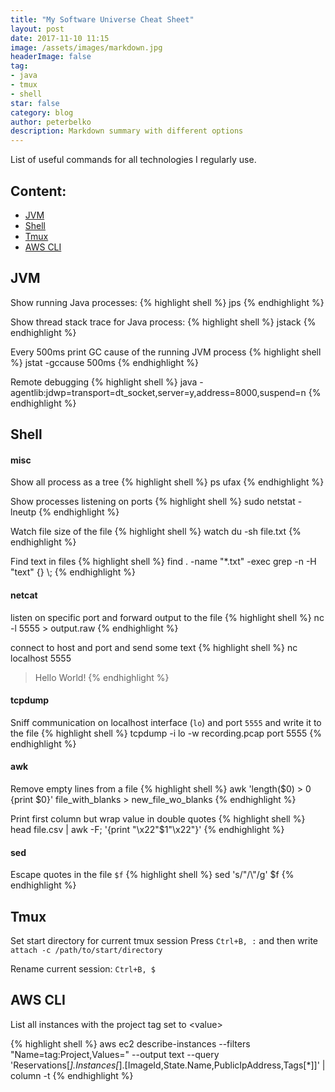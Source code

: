 ```yaml
---
title: "My Software Universe Cheat Sheet"
layout: post
date: 2017-11-10 11:15
image: /assets/images/markdown.jpg
headerImage: false
tag:
- java
- tmux
- shell
star: false
category: blog
author: peterbelko
description: Markdown summary with different options
---
```


List of useful commands for all technologies I regularly use.

## Content:

* [JVM](#jvm)
* [Shell](#shell)
* [Tmux](#tmux)
* [AWS CLI](#aws-cli)

## JVM

Show running Java processes:
{% highlight shell %}
jps
{% endhighlight %}

Show thread stack trace for Java process:
{% highlight shell %}
jstack <PID>
{% endhighlight %}

Every 500ms print GC cause of the running JVM process
{% highlight shell %}
jstat -gccause <PID> 500ms
{% endhighlight %}

Remote debugging
{% highlight shell %}
java -agentlib:jdwp=transport=dt_socket,server=y,address=8000,suspend=n
{% endhighlight %}

## Shell

#### misc
Show all process as a tree
{% highlight shell %}
ps ufax
{% endhighlight %}

Show processes listening on ports
{% highlight shell %}
sudo netstat -lneutp
{% endhighlight %}

Watch file size of the file
{% highlight shell %}
watch du -sh file.txt
{% endhighlight %}

Find text in files
{% highlight shell %}
find . -name "*.txt" -exec grep -n -H "text" {} \\;
{% endhighlight %}

#### netcat
listen on specific port and forward output to the file
{% highlight shell %}
nc -l 5555 > output.raw
{% endhighlight %}

connect to host and port and send some text
{% highlight shell %}
nc localhost 5555
> Hello World!
{% endhighlight %}

#### tcpdump
Sniff communication on localhost interface (`lo`) and port `5555` and write it to the file
{% highlight shell %}
tcpdump -i lo -w recording.pcap port 5555
{% endhighlight %}

#### awk
Remove empty lines from a file
{% highlight shell %}
awk 'length($0) > 0 {print $0}' file_with_blanks > new_file_wo_blanks
{% endhighlight %}

Print first column but wrap value in double quotes
{% highlight shell %}
head file.csv | awk -F\; '{print "\x22"$1"\x22"}'
{% endhighlight %}

#### sed
Escape quotes in the file `$f`
{% highlight shell %}
sed 's/\"/\\\"/g' $f
{% endhighlight %}

## Tmux

Set start directory for current tmux session
Press `Ctrl+B, :` and then write `attach -c /path/to/start/directory`

Rename current session: `Ctrl+B, $`

## AWS CLI

List all instances with the project tag set to &lt;value&gt;

{% highlight shell %}
aws ec2 describe-instances --filters "Name=tag:Project,Values=<value>" --output text --query 'Reservations[*].Instances[*].[ImageId,State.Name,PublicIpAddress,Tags[*]]' | column -t
{% endhighlight %}

